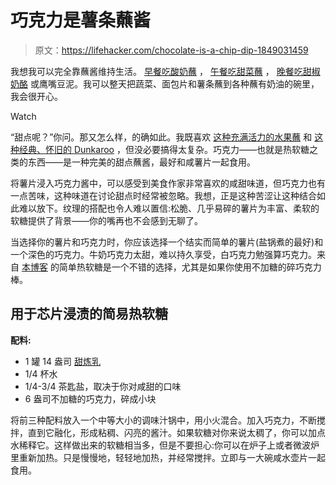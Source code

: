 # 巧克力是薯条蘸酱

> 原文：<https://lifehacker.com/chocolate-is-a-chip-dip-1849031459>

我想我可以完全靠蘸酱维持生活。 [早餐吃酸奶蘸](https://lifehacker.com/how-to-make-your-own-labneh-and-how-to-eat-it-1796785416) ， [午餐吃甜菜蘸](https://lifehacker.com/make-this-3-ingredient-dip-with-charred-beets-1847885634) ， [晚餐吃甜椒奶酪](https://lifehacker.com/make-this-one-batch-of-pimento-cheese-and-use-it-in-eve-1780206751) 或鹰嘴豆泥。我可以整天把蔬菜、面包片和薯条蘸到各种蘸有奶油的碗里，我会很开心。

Watch

“甜点呢？”你问。那又怎么样，的确如此。我既喜欢 [这种充满活力的水果蘸](https://lifehacker.com/this-3-ingredient-whipped-dip-is-as-pretty-as-it-is-del-1828423544) 和 [这种经典、怀旧的 Dunkaroo](https://lifehacker.com/make-homemade-dunkaroos-and-relive-the-1990s-1796396955) ，但没必要搞得太复杂。巧克力——也就是热软糖之类的东西——是一种完美的甜点蘸酱，最好和咸薯片一起食用。

将薯片浸入巧克力酱中，可以感受到美食作家非常喜欢的咸甜味道，但巧克力也有一点苦味，这种味道在讨论甜点时经常被忽略。我想，正是这种苦涩让这种结合如此难以放下。纹理的搭配也令人难以置信:松脆、几乎易碎的薯片为丰富、柔软的软糖提供了背景——你的嘴再也不会感到无聊了。

当选择你的薯片和巧克力时，你应该选择一个结实而简单的薯片(盐锅煮的最好)和一个深色的巧克力。牛奶巧克力太甜，难以持久享受，白巧克力勉强算巧克力。来自 [本博客](https://lifehacker.com/up-your-ice-cream-game-with-one-of-these-easy-sundae-sa-1849015466) 的简单热软糖是一个不错的选择，尤其是如果你使用不加糖的碎巧克力棒。

## 用于芯片浸渍的简易热软糖

**配料:**

*   1 罐 14 盎司 [甜炼乳](https://lifehacker.com/why-you-should-always-buy-both-canned-milks-1848938774)
*   1/4 杯水
*   1/4-3/4 茶匙盐，取决于你对咸甜的口味
*   6 盎司不加糖的巧克力，碎成小块

将前三种配料放入一个中等大小的调味汁锅中，用小火混合。加入巧克力，不断搅拌，直到它融化，形成粘稠、闪亮的酱汁。如果软糖对你来说太稠了，你可以加点水稀释它。这样做出来的软糖相当多，但是不要担心:你可以在炉子上或者微波炉里重新加热。只是慢慢地，轻轻地加热，并经常搅拌。立即与一大碗咸水壶片一起食用。